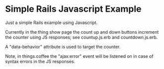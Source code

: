 Simple Rails Javascript Example
===============================

Just a simple Rails example using Javascript.

Currently in the thing show page the count up and down buttons increment
the counter using JS responses; see countup.js.erb and countdown.js.erb.

A "data-behavior" attribute is used to target the counter.

Note, in things.coffee the "ajax:error" event will be listened on in case of
syntax errors in the JS responses.
